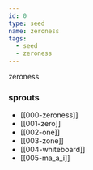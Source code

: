 ```yaml
---
id: 0
type: seed
name: zeroness
tags:
  - seed
  - zeroness
---
```

zeroness

### sprouts
- [[000-zeroness]]
- [[001-zero]]
- [[002-one]]
- [[003-zone]]
- [[004-whiteboard]]
- [[005-ma_a_i]]